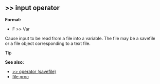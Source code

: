 ## >> input operator

**Format:**
+   F >> Var


Cause input to be read from a file into a variable. The file
may be a savefile or a file object corresponding to a text file.

> [!TIP] 
> **See also:**
> +   [>> operator (savefile)](/ref/savefile/operator/%3e%3e.md) 
> +   [file proc](/ref/proc/file.md) 